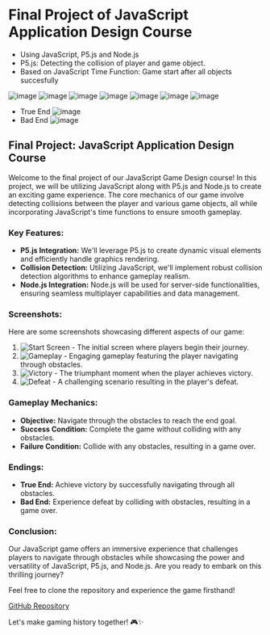 # Final Project of JavaScript Application Design Course 
- Using JavaScript, P5.js and Node.js
- P5.js: Detecting the collision of player and game object.
- Based on JavaScript Time Function: Game start after all objects succesfully 

![image](https://github.com/lennawy/Survive-Game/blob/main/截圖%202024-04-02%20上午8.51.22.png)
![image](https://github.com/lennawy/Survive-Game/blob/main/截圖%202024-04-02%20上午8.51.37.png)
![image](https://github.com/lennawy/Survive-Game/blob/main/截圖%202024-04-02%20上午8.51.41.png)
![image](https://github.com/lennawy/Survive-Game/blob/main/截圖%202024-04-02%20上午8.51.47.png)
![image](https://github.com/lennawy/Survive-Game/blob/main/截圖%202024-04-02%20上午8.52.06.png)
![image](https://github.com/lennawy/Survive-Game/blob/main/截圖%202024-04-02%20上午8.52.14.png)
![image](https://github.com/lennawy/Survive-Game/blob/main/截圖%202024-04-02%20上午8.53.41.png)
- True End
![image](https://github.com/lennawy/Survive-Game/blob/main/截圖%202024-04-02%20上午8.54.12.png)
- Bad End
![image](https://github.com/lennawy/Survive-Game/blob/main/截圖%202024-04-02%20上午8.53.09.png)




## Final Project: JavaScript Application Design Course

Welcome to the final project of our JavaScript Game Design course! In this project, we will be utilizing JavaScript along with P5.js and Node.js to create an exciting game experience. The core mechanics of our game involve detecting collisions between the player and various game objects, all while incorporating JavaScript's time functions to ensure smooth gameplay.

### Key Features:
- **P5.js Integration:** We'll leverage P5.js to create dynamic visual elements and efficiently handle graphics rendering.
- **Collision Detection:** Utilizing JavaScript, we'll implement robust collision detection algorithms to enhance gameplay realism.
- **Node.js Integration:** Node.js will be used for server-side functionalities, ensuring seamless multiplayer capabilities and data management.

### Screenshots:
Here are some screenshots showcasing different aspects of our game:

1. ![Start Screen](https://github.com/lennawy/Survive-Game/blob/main/start_screen.png) - The initial screen where players begin their journey.
2. ![Gameplay](https://github.com/lennawy/Survive-Game/blob/main/gameplay.png) - Engaging gameplay featuring the player navigating through obstacles.
3. ![Victory](https://github.com/lennawy/Survive-Game/blob/main/victory.png) - The triumphant moment when the player achieves victory.
4. ![Defeat](https://github.com/lennawy/Survive-Game/blob/main/defeat.png) - A challenging scenario resulting in the player's defeat.

### Gameplay Mechanics:
- **Objective:** Navigate through the obstacles to reach the end goal.
- **Success Condition:** Complete the game without colliding with any obstacles.
- **Failure Condition:** Collide with any obstacles, resulting in a game over.

### Endings:
- **True End:** Achieve victory by successfully navigating through all obstacles.
- **Bad End:** Experience defeat by colliding with obstacles, resulting in a game over.

### Conclusion:
Our JavaScript game offers an immersive experience that challenges players to navigate through obstacles while showcasing the power and versatility of JavaScript, P5.js, and Node.js. Are you ready to embark on this thrilling journey?

Feel free to clone the repository and experience the game firsthand!

[GitHub Repository](https://github.com/lennawy/Survive-Game)

Let's make gaming history together! 🎮✨
